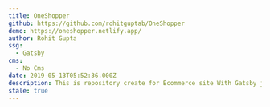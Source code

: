 ```yaml
---
title: OneShopper
github: https://github.com/rohitguptab/OneShopper
demo: https://oneshopper.netlify.app/
author: Rohit Gupta
ssg:
  - Gatsby
cms:
  - No Cms
date: 2019-05-13T05:52:36.000Z
description: This is repository create for Ecommerce site With Gatsby js
stale: true
---
```

